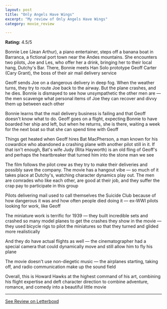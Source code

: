 ```yaml
---
layout: post
title: "Only Angels Have Wings"
excerpt: "My review of Only Angels Have Wings"
category: movie_review

---
```


**Rating:** 4.5/5

Bonnie Lee (Jean Arthur), a piano entertainer, steps off a banana boat in Barranca, a fictional port town near the Andes mountains. She encounters two pilots, Joe and Les, who offer her a drink, bringing her to their local hang, Dutchy's Bar. There, Bonnie meets Han Solo prototype Geoff Carter (Cary Grant), the boss of their air mail delivery service

Geoff sends Joe on a dangerous delivery in deep fog. When the weather turns, they try to route Joe back to the airway. But the plane crashes, and he dies. Bonnie is dismayed to see how unsympathetic the other men are — the men scavenge what personal items of Joe they can recover and divvy them up between each other

Bonnie learns that the mail delivery business is failing and that Geoff doesn't know what to do. Geoff goes on a flight, expecting Bonnie to have boarded her ship and left, but when he returns, she is there, waiting a week for the next boat so that she can spend time with Geoff

Things get heated when Geoff hires Bat MacPherson, a man known for his cowardice who abandoned a crashing plane with another pilot still in it. If that isn't enough, Bat's wife Judy (Rita Hayworth) is an old fling of Geoff's and perhaps the heartbreaker that turned him into the stone man we see

The film follows the pilot crew as they try to make their deliveries and possibly save the company. The movie has a hangout vibe — so much of it takes place at Dutchy's, watching character dynamics play out. The men are comrades who like each other, are good at their job, and they suffer the crap pay to participate in this group

Pilots delivering mail used to call themselves the Suicide Club because of how dangerous it was and how often people died doing it — ex-WWI pilots looking for work, like Geoff

The miniature work is terrific for 1939 — they built incredible sets and crashed so many model planes to get the crashes they show in the movie — they used bicycle rigs to pilot the miniatures so that they turned and glided more realistically

And they do have actual flights as well — the cinematographer had a special camera that could dynamically move and still allow him to fly his plane

The movie doesn't use non-diegetic music  — the airplanes starting, taking off, and radio communication make up the sound field

Overall, this is Howard Hawks at the highest command of his art, combining his flight expertise and deft character direction to combine adventure, romance, and comedy into a beautiful little movie

<hr>

[See Review on Letterboxd](https://boxd.it/4XQz2D)
